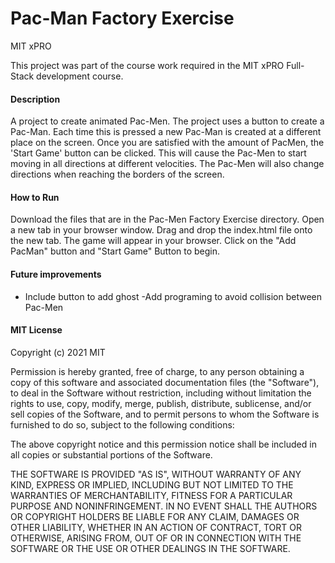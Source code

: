 # Pac-Man Factory Exercise
MIT xPRO 

This project was part of the course work required in the MIT xPRO Full-Stack development course.

#### Description
A project to create animated Pac-Men. The project uses a button to create a Pac-Man. Each time this is pressed a new Pac-Man is created at a different place on the screen. Once you are satisfied with the amount of PacMen, the 'Start Game' button can be clicked. This will cause the Pac-Men to start moving in all directions at different velocities. The Pac-Men will also change directions when reaching the borders of the screen. 

#### How to Run
Download the files that are in the Pac-Men Factory Exercise directory. Open a new tab in your browser window. Drag and drop the index.html file onto the new tab. The game will appear in your browser. Click on the "Add PacMan" button and "Start Game" Button to begin.

#### Future improvements
- Include button to add ghost
-Add programing to avoid collision between Pac-Men

#### MIT License
Copyright (c) 2021 MIT

Permission is hereby granted, free of charge, to any person obtaining a copy of this software and associated documentation files (the "Software"), to deal in the Software without restriction, including without limitation the rights to use, copy, modify, merge, publish, distribute, sublicense, and/or sell copies of the Software, and to permit persons to whom the Software is furnished to do so, subject to the following conditions:

The above copyright notice and this permission notice shall be included in all copies or substantial portions of the Software.

THE SOFTWARE IS PROVIDED "AS IS", WITHOUT WARRANTY OF ANY KIND, EXPRESS OR IMPLIED, INCLUDING BUT NOT LIMITED TO THE WARRANTIES OF MERCHANTABILITY, FITNESS FOR A PARTICULAR PURPOSE AND NONINFRINGEMENT. IN NO EVENT SHALL THE AUTHORS OR COPYRIGHT HOLDERS BE LIABLE FOR ANY CLAIM, DAMAGES OR OTHER LIABILITY, WHETHER IN AN ACTION OF CONTRACT, TORT OR OTHERWISE, ARISING FROM, OUT OF OR IN CONNECTION WITH THE SOFTWARE OR THE USE OR OTHER DEALINGS IN THE SOFTWARE.
